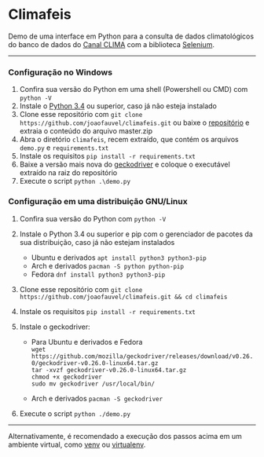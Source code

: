 # Climafeis
Demo de uma interface em Python para a consulta de dados climatológicos do banco de dados do [Canal CLIMA](http://clima.feis.unesp.br) com a biblioteca [Selenium](https://selenium-python.readthedocs.io/).  

------------------
### Configuração no Windows
1. Confira sua versão do Python em uma shell (Powershell ou CMD) com `python -V`
1. Instale o [Python 3.4](https://www.python.org/downloads/windows/) ou superior, caso já não esteja instalado
1. Clone esse repositório com `git clone https://github.com/joaofauvel/climafeis.git` ou baixe o [repositório](https://github.com/joaofauvel/climafeis/archive/master.zip) e extraia o conteúdo do arquivo master.zip 
1. Abra o diretório `climafeis`, recem extraído, que contém os arquivos `demo.py` e `requirements.txt`
1. Instale os requisitos `pip install -r requirements.txt`
1. Baixe a versão mais nova do [geckodriver](https://github.com/mozilla/geckodriver/releases) e coloque o executável extraído na raiz do repositório
1. Execute o script `python .\demo.py`

### Configuração em uma distribuição GNU/Linux
1. Confira sua versão do Python com `python -V`
1. Instale o Python 3.4 ou superior e pip com o gerenciador de pacotes da sua distribuição, caso já não estejam instalados  

    - Ubuntu e derivados `apt install python3 python3-pip`
    - Arch e derivados `pacman -S python python-pip`
    - Fedora `dnf install python3 python3-pip`  
    
1. Clone esse repositório com `git clone https://github.com/joaofauvel/climafeis.git && cd climafeis`
1. Instale os requisitos `pip install -r requirements.txt`
1. Instale o geckodriver:
    - Para Ubuntu e derivados e Fedora  
    `wget https://github.com/mozilla/geckodriver/releases/download/v0.26.0/geckodriver-v0.26.0-linux64.tar.gz`  
    `tar -xvzf geckodriver-v0.26.0-linux64.tar.gz`  
    `chmod +x geckodriver`  
    `sudo mv geckodriver /usr/local/bin/` 
    
    - Arch e derivados `pacman -S geckodriver`
1. Execute o script `python ./demo.py`  

---------
Alternativamente, é recomendado a execução dos passos acima em um ambiente virtual, como [venv](https://docs.python.org/3/library/venv.html) ou [virtualenv](https://virtualenv.pypa.io/en/stable/).
